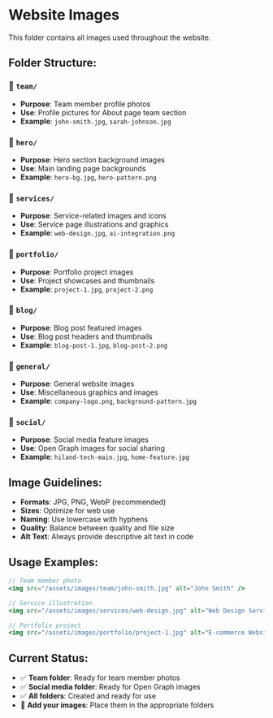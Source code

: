 # Website Images

This folder contains all images used throughout the website.

## Folder Structure:

### 📁 `team/`
- **Purpose**: Team member profile photos
- **Use**: Profile pictures for About page team section
- **Example**: `john-smith.jpg`, `sarah-johnson.jpg`

### 📁 `hero/`
- **Purpose**: Hero section background images
- **Use**: Main landing page backgrounds
- **Example**: `hero-bg.jpg`, `hero-pattern.png`

### 📁 `services/`
- **Purpose**: Service-related images and icons
- **Use**: Service page illustrations and graphics
- **Example**: `web-design.jpg`, `ai-integration.png`

### 📁 `portfolio/`
- **Purpose**: Portfolio project images
- **Use**: Project showcases and thumbnails
- **Example**: `project-1.jpg`, `project-2.png`

### 📁 `blog/`
- **Purpose**: Blog post featured images
- **Use**: Blog post headers and thumbnails
- **Example**: `blog-post-1.jpg`, `blog-post-2.png`

### 📁 `general/`
- **Purpose**: General website images
- **Use**: Miscellaneous graphics and images
- **Example**: `company-logo.png`, `background-pattern.jpg`

### 📁 `social/`
- **Purpose**: Social media feature images
- **Use**: Open Graph images for social sharing
- **Example**: `hiland-tech-main.jpg`, `home-feature.jpg`

## Image Guidelines:

- **Formats**: JPG, PNG, WebP (recommended)
- **Sizes**: Optimize for web use
- **Naming**: Use lowercase with hyphens
- **Quality**: Balance between quality and file size
- **Alt Text**: Always provide descriptive alt text in code

## Usage Examples:

```jsx
// Team member photo
<img src="/assets/images/team/john-smith.jpg" alt="John Smith" />

// Service illustration
<img src="/assets/images/services/web-design.jpg" alt="Web Design Services" />

// Portfolio project
<img src="/assets/images/portfolio/project-1.jpg" alt="E-commerce Website" />
```

## Current Status:

- ✅ **Team folder**: Ready for team member photos
- ✅ **Social media folder**: Ready for Open Graph images
- ✅ **All folders**: Created and ready for use
- 📝 **Add your images**: Place them in the appropriate folders
